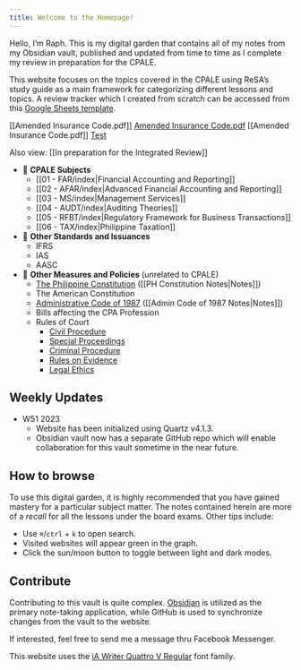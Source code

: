 ```yaml
---
title: Welcome to the Homepage!
---
```


Hello, I’m Raph. This is my digital garden that contains all of my notes from my Obsidian vault, published and updated from time to time as I complete my review in preparation for the CPALE. 

This website focuses on the topics covered in the CPALE using ReSA’s study guide as a main framework for categorizing different lessons and topics. A review tracker which I created from scratch can be accessed from this [Google Sheets template](https://docs.google.com/spreadsheets/d/1ZYcrZEsSWFpGT7bwccuNtU_CFSy3FNb94MczraCj39I/edit?usp=sharing).

[[Amended Insurance Code.pdf]]
[Amended Insurance Code.pdf](Amended%20Insurance%20Code.pdf)
[[Amended Insurance Code.pdf]]
[Test](<Attachments/Amended Insurance Code.pdf>)

Also view: [[In preparation for the Integrated Review]]

- 📂 **CPALE Subjects**
	- [[01 - FAR/index|Financial Accounting and Reporting]]
	- [[02 - AFAR/index|Advanced Financial Accounting and Reporting]]
	- [[03 - MS/index|Management Services]]
	- [[04 - AUDT/index|Auditing Theories]]
	- [[05 - RFBT/index|Regulatory Framework for Business Transactions]]
	- [[06 - TAX/index|Philippine Taxation]]
- 📂 **Other Standards and Issuances**
	- IFRS
	- IAS
	- AASC
- 📂 **Other Measures and Policies** (unrelated to CPALE)
	- [The Philippine Constitution](https://www.officialgazette.gov.ph/constitutions/1987-constitution/) ([[PH Constitution Notes|Notes]])
	- The American Constitution
	- [Administrative Code of 1987](https://www.officialgazette.gov.ph/1987/07/25/executive-order-no-297-s-1987-3/) ([[Admin Code of 1987 Notes|Notes]])
	- Bills affecting the CPA Profession
	- Rules of Court
		- [Civil Procedure](https://lawphil.net/courts/rules/civil.html)
		- [Special Proceedings](https://lawphil.net/courts/rules/spro.html)
		- [Criminal Procedure](https://lawphil.net/courts/rules/crim.html)
		- [Rules on Evidence](https://lawphil.net/courts/rules/evid.html)
		- [Legal Ethics](https://lawphil.net/courts/rules/ethics.html)

## Weekly Updates
- W51 2023
	- Website has been initialized using Quartz v4.1.3.
	- Obsidian vault now has a separate GitHub repo which will enable collaboration for this vault sometime in the near future.

## How to browse
To use this digital garden, it is highly recommended that you have gained mastery for a particular subject matter. The notes contained herein are more of a *recall* for all the lessons under the board exams. Other tips include:
- Use `⌘`/`ctrl` + `k` to open search.
- Visited websites will appear green in the graph.
- Click the sun/moon button to toggle between light and dark modes.

## Contribute
Contributing to this vault is quite complex. [Obsidian](https://obsidian.md/) is utilized as the primary note-taking application, while GitHub is used to synchronize changes from the vault to the website.

If interested, feel free to send me a message thru Facebook Messenger.

This website uses the [iA Writer Quattro V Regular](https://github.com/iaolo/iA-Fonts/tree/master) font family.
